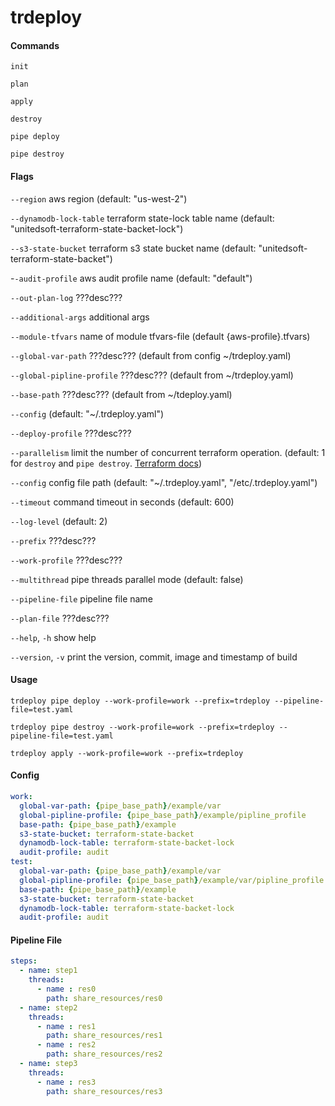 trdeploy
================================

#### Commands

`init`

`plan`

`apply`

`destroy`

`pipe deploy`

`pipe destroy`

#### Flags

`--region` aws region (default: "us-west-2")

`--dynamodb-lock-table` terraform state-lock table name (default: "unitedsoft-terraform-state-backet-lock")

`--s3-state-bucket` terraform s3 state bucket name (default: "unitedsoft-terraform-state-backet")

-`-audit-profile` aws audit profile name (default: "default")

`--out-plan-log` ???desc???

`--additional-args` additional args

`--module-tfvars` name of module tfvars-file  (default  {aws-profile}.tfvars)

`--global-var-path` ???desc??? (default from config ~/trdeploy.yaml)

`--global-pipline-profile` ???desc??? (default from ~/trdeploy.yaml)

`--base-path` ???desc??? (default from ~/tdeploy.yaml)

`--config` (default: "~/.trdeploy.yaml")

`--deploy-profile` ???desc???

`--parallelism` limit the number of concurrent terraform operation. (default: 1 for `destroy` and `pipe destroy`. [Terraform docs](https://www.terraform.io/docs/commands/apply.html#parallelism-n))

`--config` config file path (default: "~/.trdeploy.yaml", "/etc/.trdeploy.yaml")

`--timeout` command timeout in seconds (default: 600)

`--log-level` (default: 2)

`--prefix` ???desc???

`--work-profile` ???desc???

`--multithread` pipe threads parallel mode (default: false)

`--pipeline-file` pipeline file name

`--plan-file` ???desc???

`--help`, `-h` show help

`--version`, `-v` print the version, commit, image and timestamp of build

#### Usage

`trdeploy pipe deploy --work-profile=work --prefix=trdeploy --pipeline-file=test.yaml`

`trdeploy pipe destroy --work-profile=work --prefix=trdeploy --pipeline-file=test.yaml`

`trdeploy apply --work-profile=work --prefix=trdeploy`

#### Config

```yaml
work:
  global-var-path: {pipe_base_path}/example/var
  global-pipline-profile: {pipe_base_path}/example/pipline_profile
  base-path: {pipe_base_path}/example
  s3-state-bucket: terraform-state-backet
  dynamodb-lock-table: terraform-state-backet-lock
  audit-profile: audit
test:
  global-var-path: {pipe_base_path}/example/var
  global-pipline-profile: {pipe_base_path}/example/var/pipline_profile
  base-path: {pipe_base_path}/example
  s3-state-bucket: terraform-state-backet
  dynamodb-lock-table: terraform-state-backet-lock
  audit-profile: audit
```

#### Pipeline File

```yaml
steps:
  - name: step1
    threads:
      - name : res0
        path: share_resources/res0
  - name: step2
    threads:
      - name : res1
        path: share_resources/res1
      - name : res2
        path: share_resources/res2
  - name: step3
    threads:
      - name : res3
        path: share_resources/res3
```